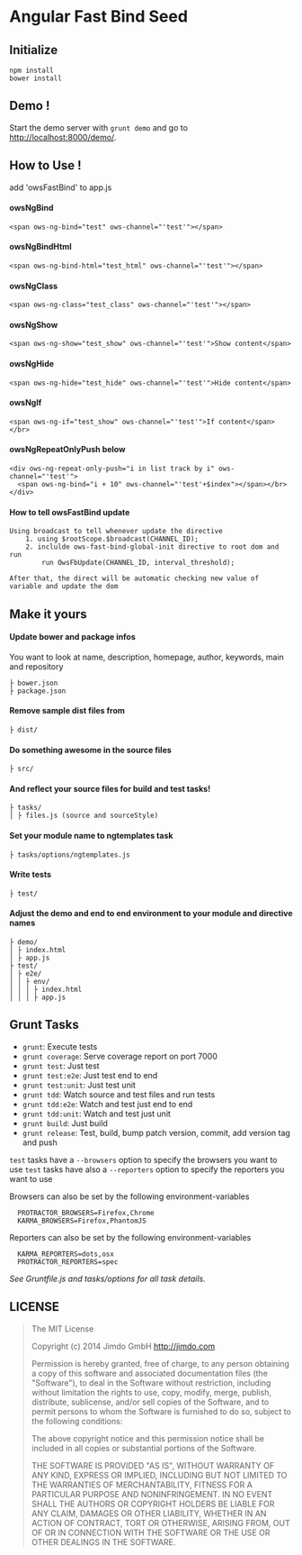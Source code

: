 Angular Fast Bind Seed
======================

Initialize
----------

	npm install
	bower install


Demo !
------

Start the demo server with `grunt demo` and go to [http://localhost:8000/demo/](http://localhost:8000/demo/).

How to Use !
------------

add 'owsFastBind' to app.js

#### owsNgBind
    <span ows-ng-bind="test" ows-channel="'test'"></span>
#### owsNgBindHtml    
    <span ows-ng-bind-html="test_html" ows-channel="'test'"></span>
#### owsNgClass
    <span ows-ng-class="test_class" ows-channel="'test'"></span>
#### owsNgShow    
    <span ows-ng-show="test_show" ows-channel="'test'">Show content</span>
#### owsNgHide    
    <span ows-ng-hide="test_hide" ows-channel="'test'">Hide content</span>
#### owsNgIf
    <span ows-ng-if="test_show" ows-channel="'test'">If content</span></br>
#### owsNgRepeatOnlyPush below   
    <div ows-ng-repeat-only-push="i in list track by i" ows-channel="'test'">
      <span ows-ng-bind="i + 10" ows-channel="'test'+$index"></span></br>
    </div>

#### How to tell owsFastBind update
	Using broadcast to tell whenever update the directive
		1. using $rootScope.$broadcast(CHANNEL_ID);
		2. inclulde ows-fast-bind-global-init directive to root dom and run
			run OwsFbUpdate(CHANNEL_ID, interval_threshold);

	After that, the direct will be automatic checking new value of variable and update the dom	

Make it yours
-------------

#### Update bower and package infos

You want to look at name, description, homepage, author, keywords, main and repository

	├ bower.json
	├ package.json


#### Remove sample dist files from

	├ dist/


#### Do something awesome in the source files

	├ src/


#### And reflect your source files for build and test tasks!

	├ tasks/
	│ ├ files.js (source and sourceStyle)


#### Set your module name to ngtemplates task

	├ tasks/options/ngtemplates.js


#### Write tests

	├ test/


#### Adjust the demo and end to end environment to your module and directive names

	├ demo/
	│ ├ index.html
	│ ├ app.js
	├ test/
	│ ├ e2e/
	│ │ ├ env/
	│ │	│ ├ index.html
	│ │ │ ├ app.js


Grunt Tasks
-----------

 * `grunt`: Execute tests
 * `grunt coverage`: Serve coverage report on port 7000
 * `grunt test`: Just test
 * `grunt test:e2e`: Just test end to end
 * `grunt test:unit`: Just test unit
 * `grunt tdd`: Watch source and test files and run tests
 * `grunt tdd:e2e`: Watch and test just end to end
 * `grunt tdd:unit`: Watch and test just unit
 * `grunt build`: Just build
 * `grunt release`: Test, build, bump patch version, commit, add version tag and push

 `test` tasks have a `--browsers` option to specify the browsers you want to use
 `test` tasks have also a `--reporters` option to specify the reporters you want to use

 Browsers can also be set by the following environment-variables
 ```
   PROTRACTOR_BROWSERS=Firefox,Chrome
   KARMA_BROWSERS=Firefox,PhantomJS
 ```

 Reporters can also be set by the following environment-variables
 ```
   KARMA_REPORTERS=dots,osx
   PROTRACTOR_REPORTERS=spec
 ```

_See Gruntfile.js and tasks/options for all task details._


LICENSE
-------

> The MIT License
> 
> Copyright (c) 2014 Jimdo GmbH http://jimdo.com
> 
> Permission is hereby granted, free of charge, to any person obtaining a copy
> of this software and associated documentation files (the "Software"), to deal
> in the Software without restriction, including without limitation the rights
> to use, copy, modify, merge, publish, distribute, sublicense, and/or sell
> copies of the Software, and to permit persons to whom the Software is
> furnished to do so, subject to the following conditions:
> 
> The above copyright notice and this permission notice shall be included in
> all copies or substantial portions of the Software.
> 
> THE SOFTWARE IS PROVIDED "AS IS", WITHOUT WARRANTY OF ANY KIND, EXPRESS OR
> IMPLIED, INCLUDING BUT NOT LIMITED TO THE WARRANTIES OF MERCHANTABILITY,
> FITNESS FOR A PARTICULAR PURPOSE AND NONINFRINGEMENT. IN NO EVENT SHALL THE
> AUTHORS OR COPYRIGHT HOLDERS BE LIABLE FOR ANY CLAIM, DAMAGES OR OTHER
> LIABILITY, WHETHER IN AN ACTION OF CONTRACT, TORT OR OTHERWISE, ARISING FROM,
> OUT OF OR IN CONNECTION WITH THE SOFTWARE OR THE USE OR OTHER DEALINGS IN
> THE SOFTWARE.
